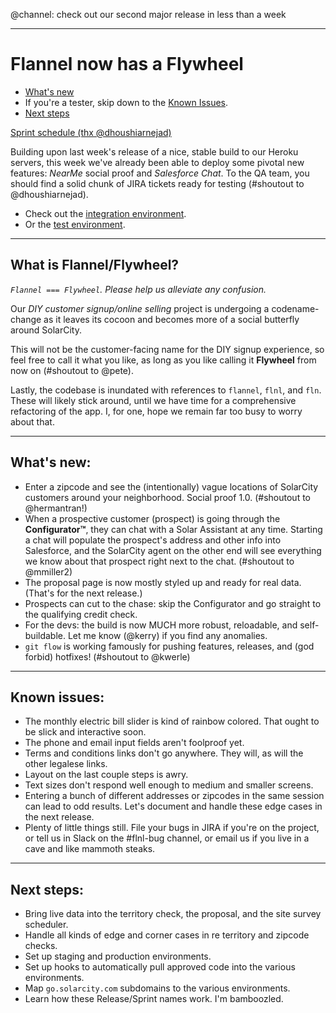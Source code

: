 @channel: check out our second major release in less than a week

----

# Flannel now has a Flywheel

* [What's new](#improvements)
* If you're a tester, skip down to the [Known Issues](#known_issues).
* [Next steps](#next_steps)

[Sprint schedule (thx @dhoushiarnejad)](https://scty.slack.com/files/kerry/F03R024MZ/sprint_map_-_flannel_-_2015_feb-apr.png)

Building upon last week's release of a nice, stable build to our Heroku servers, this week we've already been able to deploy some pivotal new features: *NearMe* social proof and *Salesforce Chat*. To the QA team, you should find a solid chunk of JIRA tickets ready for testing (#shoutout to @dhoushiarnejad).

* Check out the [integration environment](http://flnl.herokuapp.com/flannel).
* Or the [test environment](http://flnl-13.herokuapp.com/flannel).

----

## What is Flannel/Flywheel?

*`Flannel === Flywheel`. Please help us alleviate any confusion.*

Our *DIY customer signup/online selling* project is undergoing a codename-change as it leaves its cocoon and becomes more of a social butterfly around SolarCity.

This will not be the customer-facing name for the DIY signup experience, so feel free to call it what you like, as long as you like calling it **Flywheel** from now on (#shoutout to @pete).

Lastly, the codebase is inundated with references to `flannel`, `flnl`, and `fln`. These will likely stick around, until we have time for a comprehensive refactoring of the app. I, for one, hope we remain far too busy to worry about that.

----

## <a name="improvements"></a>What's new:
* Enter a zipcode and see the (intentionally) vague locations of SolarCity customers around your neighborhood. Social proof 1.0. (#shoutout to @hermantran!)
* When a prospective customer (prospect) is going through the **Configurator™**, they can chat with a Solar Assistant at any time. Starting a chat will populate the prospect's address and other info into Salesforce, and the SolarCity agent on the other end will see everything we know about that prospect right next to the chat. (#shoutout to @mmiller2)
* The proposal page is now mostly styled up and ready for real data. (That's for the next release.)
* Prospects can cut to the chase: skip the Configurator and go straight to the qualifying credit check.
* For the devs: the build is now MUCH more robust, reloadable, and self-buildable. Let me know (@kerry) if you find any anomalies.
* `git flow` is working famously for pushing features, releases, and (god forbid) hotfixes! (#shoutout to @kwerle)

----

## <a name="known_issues"></a>Known issues:
* The monthly electric bill slider is kind of rainbow colored. That ought to be slick and interactive soon.
* The phone and email input fields aren't foolproof yet.
* Terms and conditions links don't go anywhere. They will, as will the other legalese links.
* Layout on the last couple steps is awry.
* Text sizes don't respond well enough to medium and smaller screens.
* Entering a bunch of different addresses or zipcodes in the same session can lead to odd results. Let's document and handle these edge cases in the next release.
* Plenty of little things still. File your bugs in JIRA if you're on the project, or tell us in Slack on the #flnl-bug channel, or email us if you live in a cave and like mammoth steaks.

----

## <a name="next_steps"></a>Next steps:
* Bring live data into the territory check, the proposal, and the site survey scheduler.
* Handle all kinds of edge and corner cases in re territory and zipcode checks.
* Set up staging and production environments.
* Set up hooks to automatically pull approved code into the various environments.
* Map `go.solarcity.com` subdomains to the various environments.
* Learn how these Release/Sprint names work. I'm bamboozled.
